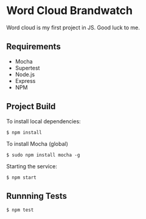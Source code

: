 # Word Cloud Brandwatch

Word cloud is my first project in JS. Good luck to me.

## Requirements

 * Mocha
 * Supertest
 * Node.js
 * Express
 * NPM

## Project Build

To install local dependencies:
```
$ npm install
```

To install Mocha (global)
```
$ sudo npm install mocha -g
```

Starting the service:
```
$ npm start
```

## Runnning Tests

```
$ npm test
```


